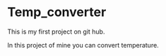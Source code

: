 # Temp_converter
This is my first project on git hub.

In this project of mine you can convert temperature.
